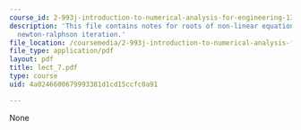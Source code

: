 ```yaml
---
course_id: 2-993j-introduction-to-numerical-analysis-for-engineering-13-002j-spring-2005
description: 'This file contains notes for roots of non-linear equations: Bisection,
  newton-ralphson iteration.'
file_location: /coursemedia/2-993j-introduction-to-numerical-analysis-for-engineering-13-002j-spring-2005/4a0246600679993381d1cd15ccfc0a91_lect_7.pdf
file_type: application/pdf
layout: pdf
title: lect_7.pdf
type: course
uid: 4a0246600679993381d1cd15ccfc0a91

---
```

None